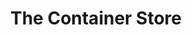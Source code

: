 ---
title: "The Container Store"
url: /chicago/the-container-store-north-clybourn-avenue/
shop: houseware
---